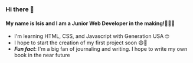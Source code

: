 ### Hi there 👋

#### My name is Isis and I am a Junior Web Developer in the making!👩🏾‍💻
- I'm learning HTML, CSS, and Javascript with Generation USA 🤓
- I hope to start the creation of my first project soon 😄💖
- ***Fun fact***: I'm a big fan of journaling and writing. I hope to write my own book in the near future
